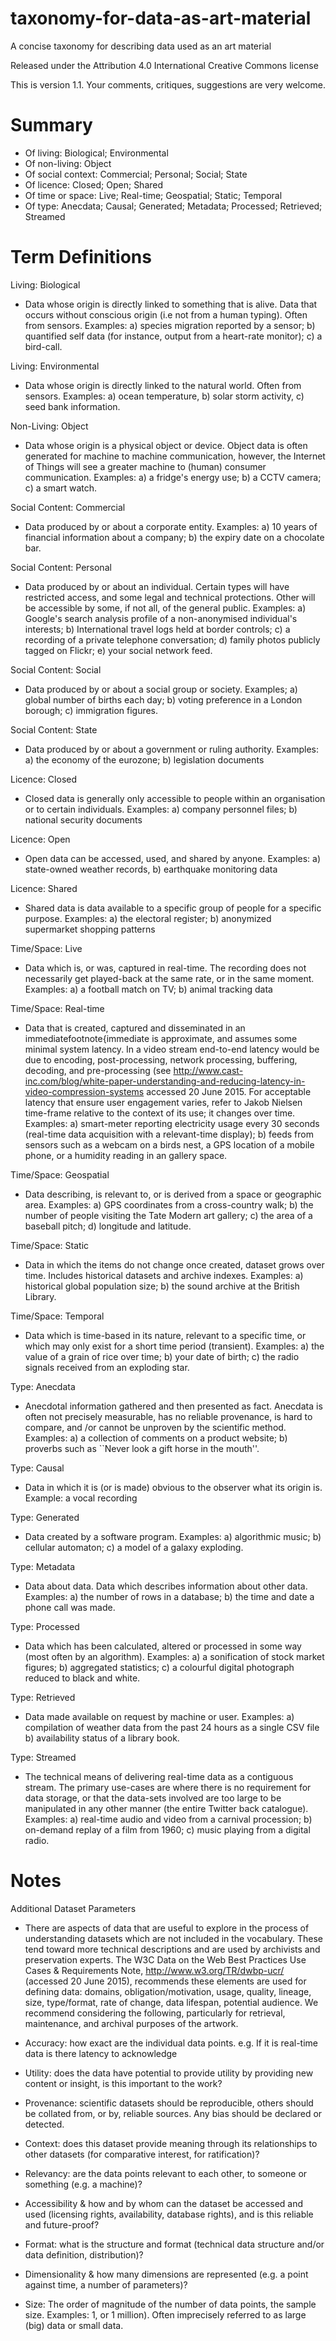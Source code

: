 # taxonomy-for-data-as-art-material
A concise taxonomy for describing data used as an art material

Released under the Attribution 4.0 International Creative Commons license

This is version 1.1. Your comments, critiques, suggestions are very welcome.

# Summary 

* Of living: Biological; Environmental
* Of non-living: Object
* Of social context: Commercial; Personal; Social; State
* Of licence: Closed; Open; Shared
* Of time or space: Live; Real-time; Geospatial; Static; Temporal
* Of type: Anecdata; Causal; Generated; Metadata; Processed; Retrieved; Streamed

# Term Definitions

Living: Biological
* Data whose origin is directly linked to something that is alive. Data that occurs without conscious origin (i.e not from a human typing). Often from sensors. Examples: a) species migration reported by a sensor; b) quantified self data (for instance, output from a heart-rate monitor); c) a bird-call.

Living: Environmental 
* Data whose origin is directly linked to the natural world. Often from sensors. Examples: a) ocean temperature, b) solar storm activity, c) seed bank information.

Non-Living: Object
* Data whose origin is a physical object or device. Object data is often generated for machine to machine communication, however, the Internet of Things will see a greater machine to (human) consumer communication. Examples: a) a fridge's energy use; b) a CCTV camera; c) a smart watch.

Social Content: Commercial
* Data produced by or about a corporate entity. Examples: a) 10 years of financial information about a company; b) the expiry date on a chocolate bar.

Social Content: Personal
* Data produced by or about an individual. Certain types will have restricted access, and some legal and technical protections. Other will be accessible by some, if not all, of the general public. Examples: a) Google's search analysis profile of a non-anonymised individual's interests; b) International travel logs held at border controls; c) a recording of a private telephone conversation; d) family photos publicly tagged on Flickr; e) your social network feed.

Social Content: Social
* Data produced by or about a social group or society. Examples; a) global number of births each day; b) voting preference in a London borough; c) immigration figures.

Social Content: State
* Data produced by or about a government or ruling authority. Examples: a) the economy of the eurozone; b) legislation documents

Licence: Closed
* Closed data is generally only accessible to people within an organisation or to certain individuals. Examples: a) company personnel files; b) national security documents

Licence: Open 
* Open data can be accessed, used, and shared by anyone. Examples: a) state-owned weather records, b) earthquake monitoring data

Licence: Shared 
* Shared data is data available to a specific group of people for a specific purpose. Examples: a) the electoral register; b) anonymized supermarket shopping patterns

Time/Space: Live
* Data which is, or was, captured in real-time. The recording does not necessarily get played-back at the same rate, or in the same moment. Examples: a) a football match on TV; b) animal tracking data

Time/Space: Real-time
* Data that is created, captured and disseminated in an immediatefootnote{immediate is approximate, and assumes some minimal system latency. In a video stream end-to-end latency would be due to encoding, post-processing, network processing, buffering, decoding, and pre-processing (see http://www.cast-inc.com/blog/white-paper-understanding-and-reducing-latency-in-video-compression-systems accessed 20 June 2015. For acceptable latency that ensure user engagement varies, refer to Jakob Nielsen time-frame relative to the context of its use; it changes over time. Examples: a) smart-meter reporting electricity usage every 30 seconds (real-time data acquisition with a relevant-time display); b) feeds from sensors such as a webcam on a birds nest, a GPS location of a mobile phone, or a humidity reading in an gallery space.

Time/Space: Geospatial
* Data describing, is relevant to, or is derived from a space or geographic area. Examples: a) GPS coordinates from a cross-country walk; b) the number of people visiting the Tate Modern art gallery; c) the area of a baseball pitch; d) longitude and latitude.

Time/Space: Static
* Data in which the items do not change once created, dataset grows over time. Includes historical datasets and archive indexes. Examples: a) historical global population size; b) the sound archive at the British Library.

Time/Space: Temporal
* Data which is time-based in its nature, relevant to a specific time, or which may only exist for a short time period (transient). Examples: a) the value of a grain of rice over time; b) your date of birth; c) the radio signals received from an exploding star.

Type: Anecdata
* Anecdotal information gathered and then presented as fact. Anecdata is often not precisely measurable, has no reliable provenance, is hard to compare, and /or cannot be unproven by the scientific method. Examples: a) a collection of comments on a product website; b) proverbs such as ``Never look a gift horse in the mouth''.

Type: Causal
* Data in which it is (or is made) obvious to the observer what its origin is. Example: a vocal recording

Type: Generated
* Data created by a software program. Examples: a) algorithmic music; b) cellular automaton; c) a model of a galaxy exploding.

Type: Metadata
* Data about data. Data which describes information about other data. Examples: a) the number of rows in a database; b) the time and date a phone call was made.

Type: Processed
* Data which has been calculated, altered or processed in some way (most often by an algorithm). Examples: a) a sonification of stock market figures; b) aggregated statistics; c) a colourful digital photograph reduced to black and white.

Type: Retrieved
* Data made available on request by machine or user. Examples: a) compilation of weather data from the past 24 hours as a single CSV file b) availability status of a library book.

Type: Streamed
* The technical means of delivering real-time data as a contiguous stream. The primary use-cases are where there is no requirement for data storage, or that the data-sets involved are too large to be manipulated in any other manner (the entire Twitter back catalogue). Examples: a) real-time audio and video from a carnival procession; b) on-demand replay of a film from 1960; c) music playing from a digital radio.

# Notes
Additional Dataset Parameters
* There are aspects of data that are useful to explore in the process of understanding datasets which are not included in the vocabulary. These tend toward more technical descriptions and are used by archivists and preservation experts. The W3C Data on the Web Best Practices Use Cases & Requirements Note, http://www.w3.org/TR/dwbp-ucr/ (accessed 20 June 2015), recommends these elements are used for defining data: domains, obligation/motivation, usage, quality, lineage, size, type/format, rate of change, data lifespan, potential audience. We recommend considering the following, particularly for retrieval, maintenance, and archival purposes of the artwork.

* Accuracy: how exact are the individual data points. e.g. If it is real-time data is there latency to acknowledge
* Utility: does the data have potential to provide utility by providing new content or insight, is this important to the work?
* Provenance: scientific datasets should be reproducible, others should be collated from, or by, reliable sources. Any bias should be declared or detected.
* Context: does this dataset provide meaning through its relationships to other datasets (for comparative interest, for ratification)?
* Relevancy: are the data points relevant to each other, to someone or something (e.g. a machine)?
* Accessibility & how and by whom can the dataset be accessed and used (licensing rights, availability, database rights), and is this reliable and future-proof?
* Format: what is the structure and format (technical data structure and/or data definition, distribution)?
* Dimensionality & how many dimensions are represented (e.g. a point against time, a number of parameters)?
* Size: The order of magnitude of the number of data points, the sample size. Examples: 1, or 1 million). Often imprecisely referred to as large (big) data or small data.


